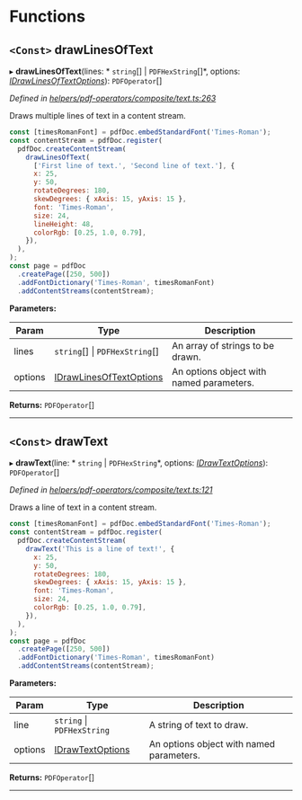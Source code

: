 

# Functions

<a id="drawlinesoftext"></a>

## `<Const>` drawLinesOfText

▸ **drawLinesOfText**(lines: * `string`[] &#124; `PDFHexString`[]*, options: *[IDrawLinesOfTextOptions](../interfaces/_helpers_pdf_operators_composite_text_.idrawlinesoftextoptions.md)*): `PDFOperator`[]

*Defined in [helpers/pdf-operators/composite/text.ts:263](https://github.com/Hopding/pdf-lib/blob/21a2bec/src/helpers/pdf-operators/composite/text.ts#L263)*

Draws multiple lines of text in a content stream.

```javascript
const [timesRomanFont] = pdfDoc.embedStandardFont('Times-Roman');
const contentStream = pdfDoc.register(
  pdfDoc.createContentStream(
    drawLinesOfText(
      ['First line of text.', 'Second line of text.'], {
      x: 25,
      y: 50,
      rotateDegrees: 180,
      skewDegrees: { xAxis: 15, yAxis: 15 },
      font: 'Times-Roman',
      size: 24,
      lineHeight: 48,
      colorRgb: [0.25, 1.0, 0.79],
    }),
  ),
);
const page = pdfDoc
  .createPage([250, 500])
  .addFontDictionary('Times-Roman', timesRomanFont)
  .addContentStreams(contentStream);
```

**Parameters:**

| Param | Type | Description |
| ------ | ------ | ------ |
| lines |  `string`[] &#124; `PDFHexString`[]|  An array of strings to be drawn. |
| options | [IDrawLinesOfTextOptions](../interfaces/_helpers_pdf_operators_composite_text_.idrawlinesoftextoptions.md) |  An options object with named parameters. |

**Returns:** `PDFOperator`[]

___
<a id="drawtext"></a>

## `<Const>` drawText

▸ **drawText**(line: * `string` &#124; `PDFHexString`*, options: *[IDrawTextOptions](../interfaces/_helpers_pdf_operators_composite_text_.idrawtextoptions.md)*): `PDFOperator`[]

*Defined in [helpers/pdf-operators/composite/text.ts:121](https://github.com/Hopding/pdf-lib/blob/21a2bec/src/helpers/pdf-operators/composite/text.ts#L121)*

Draws a line of text in a content stream.

```javascript
const [timesRomanFont] = pdfDoc.embedStandardFont('Times-Roman');
const contentStream = pdfDoc.register(
  pdfDoc.createContentStream(
    drawText('This is a line of text!', {
      x: 25,
      y: 50,
      rotateDegrees: 180,
      skewDegrees: { xAxis: 15, yAxis: 15 },
      font: 'Times-Roman',
      size: 24,
      colorRgb: [0.25, 1.0, 0.79],
    }),
  ),
);
const page = pdfDoc
  .createPage([250, 500])
  .addFontDictionary('Times-Roman', timesRomanFont)
  .addContentStreams(contentStream);
```

**Parameters:**

| Param | Type | Description |
| ------ | ------ | ------ |
| line |  `string` &#124; `PDFHexString`|  A string of text to draw. |
| options | [IDrawTextOptions](../interfaces/_helpers_pdf_operators_composite_text_.idrawtextoptions.md) |  An options object with named parameters. |

**Returns:** `PDFOperator`[]

___

